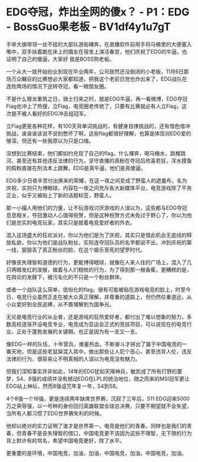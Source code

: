 # EDG夺冠，炸出全网的傻x？ - P1：EDG - BossGuo果老板 - BV1df4y1u7gT

手举大旗带领一丝不挂的大部队游街裸奔，在直播软件前用手将马桶里的大便塞入嘴中，双手扶着跪在床上的摄友在宿舍上演活春宫，他们庆祝了EDG的牛逼，也证明了自己的傻逼，大家好 我是BOSS狗老板。

一个从大一就开始创业到现在毕业两年，公司居然还没倒闭的小老板，11月6日那场万众瞩目的比赛想必大家都知道，把我这个老前日党也炸出来了，EDG战队在连败两场的情况下逆转夺冠，看一眼朋友圈。

不是什么银龙重筑之日，骑士归来之时，就是EDG牛逼，再一看微博，EDG夺冠Flag也冲上了热搜，立Flag，电竞圈老传统了，只要有比赛就必有人立Flag，这次是不被人看好的EDG冲击组冠军。

立Flag更是各种花样，有100天背单词挑战的，有健身自律挑战的，还有借色借冲挑战，诶诶诶该说不说别憋坏了啊，这些flag都很好理解，也算是体现对EDG爱的够深，但还有一些我原以为只是口嗨。

没想到比赛结束，他们都如约兑现了自己的flag，什么裸奔，喝马桶水，跳楼跳河，甚至还有其他违反法律的行为，坚守直播的真粉在夺冠后欣喜若狂，浑水摸鱼的假粉直接在刑法本上跳舞，EDG是真牛逼，他们是真傻逼。

EDG多少日夜辛苦付出换来的荣耀，在这一夜之间变成了野蛮人的遮羞布，名为庆祝，实则只为博眼球，内容在一夜之间充斥各大新媒体平台，电竞游戏除了不务正业，似乎又被贴上了新的话题标签，野蛮人。

那一小撮人用他们的力量，让不玩游戏讨厌游戏的人误以为，这些都与EDG夺冠息息相关，夺冠激动人心值得祝贺，但是这种祝贺方式未免过于野心了，你以为他们是忠实的电竞玩家，其实只是披着电竞爱好者的外衣。

混入这场盛大的狂欢派对，你以为他们是为了庆祝，其实只是借此机会无底线的释放私欲，你以为他们是战队粉丝，实际连夺冠队员的名字都说不出，冲到庆祝的第一线，狠狠丢了真正粉丝的脸，在这个娱乐至死的望罗时代。

好像丧失理智和道德的行为，更能博得眼球，就像在人来人往的广场上，混入了几只两眼发红的泼猴，做着与人们相依的行为，为了得到那一根香蕉，更糟糕的是，在舆论的发酵下，被污名化的不只是一个粉丝群体。

或者一个战队这么简单，低俗化的flag，很有可能被贴在游戏电竞的脸上，时至今日，电竞行业虽然正走在被大众真正理解，并尊重的道路上，但仍然任重道远，从小众爱好到全民追捧，从不畏理解到为国争光。

无论是电竞行业的从业者，还是游戏的狂热爱好者，都付出了难以想象的努力，多数高校逐渐开设电竞专业，电竞成为亚运会正式的竞技项目，可以说现在的电竞行业，正处于蓬勃发展的关键期，也正是因为有一支又一支。

像EDG一样的队伍，十年营兵，难量热血，不断奋斗才拼出了属于中国电竞的一番天地，但是这些老鼠屎混入其中，做出那些让人犯个恶心，甚至违背人伦，违反法律的行为，很容易让不明真相的人误以为电竞没有魅力。

但我们深知事实并非如此，14年的EDG犹如天降神兵，敏凯成了所有打野的噩梦，S4、8强的成绩并没有撼动EDG在LPL的统治地位，随之而来的MSI冠军更让EDG站上神坛，然而8强诅咒年复一年，S4到S8。

4个8强一个16强，更是连续两年缺席世界赛，沉寂了三年后，S11 EDG迎来5000万之荣辱强，以一号种的身份回归英雄联盟全球总决赛，只要不期望就不会失望，当所有人都习惯了EDG世界赛失利的时候。

他却以绝对的实力证明了谁才是世界第一，电竞是他们的青春，同样也是我们的青春，但青春不是丧失理智的借口，中国电竞更不该因为这些不理智，无下限的行为背上默许有的骂名，希望中国电竞更好，除了水平。

更重要的是环境，中国电竞，加油，加油，中国电竞，加油，中国电竞，加油。